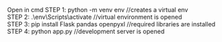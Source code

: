 Open in cmd
STEP 1: python -m venv env                   //creates a virtual env  
STEP 2: .\env\Scripts\activate  //virtual environment is opened  
STEP 3:  pip install Flask pandas openpyxl   //required libraries are installed
STEP 4: python app.py          //development server is opened 
